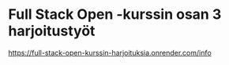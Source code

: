 # Full Stack Open -kurssin osan 3 harjoitustyöt

https://full-stack-open-kurssin-harjoituksia.onrender.com/info
